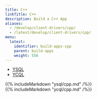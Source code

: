 ```yaml
---
title: C++
linkTitle: C++
description: Build a C++ App
aliases:
  - /develop/client-drivers/cpp/
  - /latest/develop/client-drivers/cpp/
menu:
  latest:
    identifier: build-apps-cpp
    parent: build-apps
    weight: 556
---
```


<ul class="nav nav-tabs nav-tabs-yb">
   <li>
    <a href="#ysql" class="nav-link active" id="ysql-tab" data-toggle="tab" role="tab" aria-controls="ysql" aria-selected="false">
      <i class="icon-postgres" aria-hidden="true"></i>
      YSQL
    </a>
  </li>
  <li>
    <a href="#ycql" class="nav-link" id="ycql-tab" data-toggle="tab" role="tab" aria-controls="ycql" aria-selected="true">
      <i class="icon-cassandra" aria-hidden="true"></i>
      YCQL
    </a>
  </li>
</ul>

<div class="tab-content">
  <div id="ysql" class="tab-pane fade show active" role="tabpanel" aria-labelledby="ysql-tab">
    {{% includeMarkdown "ysql/cpp.md" /%}}
  </div>
  <div id="ycql" class="tab-pane fade" role="tabpanel" aria-labelledby="ycql-tab">
    {{% includeMarkdown "ycql/cpp.md" /%}}
  </div>
</div>

